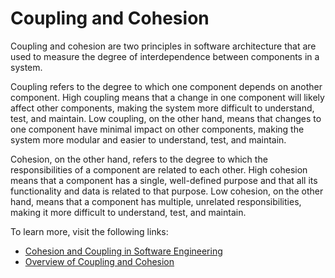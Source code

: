 # Coupling and Cohesion

Coupling and cohesion are two principles in software architecture that are used to measure the degree of interdependence between components in a system.

Coupling refers to the degree to which one component depends on another component. High coupling means that a change in one component will likely affect other components, making the system more difficult to understand, test, and maintain. Low coupling, on the other hand, means that changes to one component have minimal impact on other components, making the system more modular and easier to understand, test, and maintain.

Cohesion, on the other hand, refers to the degree to which the responsibilities of a component are related to each other. High cohesion means that a component has a single, well-defined purpose and that all its functionality and data is related to that purpose. Low cohesion, on the other hand, means that a component has multiple, unrelated responsibilities, making it more difficult to understand, test, and maintain.

To learn more, visit the following links:

- [Cohesion and Coupling in Software Engineering](https://www.youtube.com/watch?v=NweTzHYBgYU)
- [Overview of Coupling and Cohesion](https://www.geeksforgeeks.org/software-engineering-coupling-and-cohesion/)